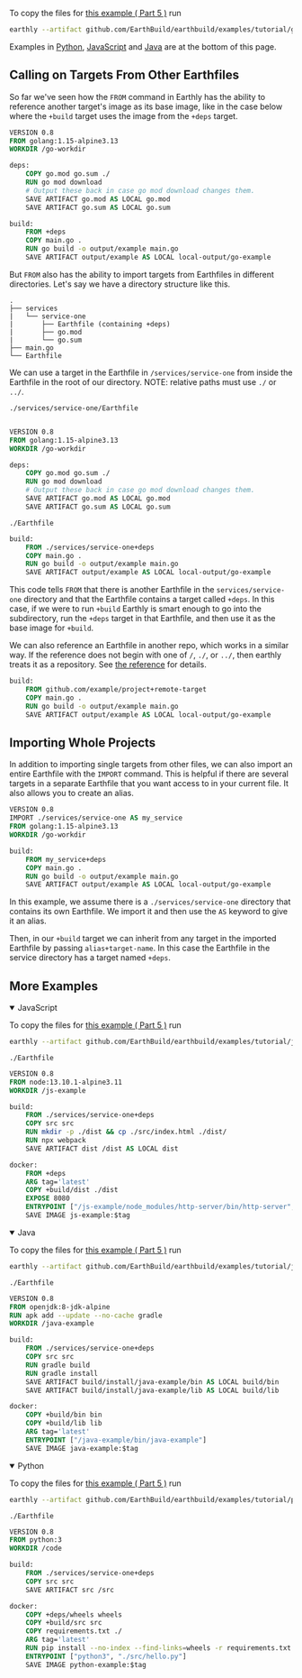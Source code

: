 To copy the files for [this example ( Part 5 )](https://github.com/earthbuild/earthbuild/tree/main/examples/tutorial/go/part5) run

```bash
earthly --artifact github.com/EarthBuild/earthbuild/examples/tutorial/go:main+part5/part5 ./part5
```

Examples in [Python](#more-examples), [JavaScript](#more-examples) and [Java](#more-examples) are at the bottom of this page.

## Calling on Targets From Other Earthfiles

So far we've seen how the `FROM` command in Earthly has the ability to reference another target's image as its base image, like in the case below where the `+build` target uses the image from the `+deps` target.

```Dockerfile
VERSION 0.8
FROM golang:1.15-alpine3.13
WORKDIR /go-workdir

deps:
    COPY go.mod go.sum ./
    RUN go mod download
    # Output these back in case go mod download changes them.
    SAVE ARTIFACT go.mod AS LOCAL go.mod
    SAVE ARTIFACT go.sum AS LOCAL go.sum

build:
    FROM +deps
    COPY main.go .
    RUN go build -o output/example main.go
    SAVE ARTIFACT output/example AS LOCAL local-output/go-example

```

But `FROM` also has the ability to import targets from Earthfiles in different directories. Let's say we have a directory structure like this.

```
.
├── services
|   └── service-one
|       ├── Earthfile (containing +deps)
|       ├── go.mod
|       └── go.sum
├── main.go
└── Earthfile

```

We can use a target in the Earthfile in `/services/service-one` from inside the Earthfile in the root of our directory. NOTE: relative paths must use `./` or `../`.

`./services/service-one/Earthfile`

```Dockerfile

VERSION 0.8
FROM golang:1.15-alpine3.13
WORKDIR /go-workdir

deps:
    COPY go.mod go.sum ./
    RUN go mod download
    # Output these back in case go mod download changes them.
    SAVE ARTIFACT go.mod AS LOCAL go.mod
    SAVE ARTIFACT go.sum AS LOCAL go.sum
```

`./Earthfile`

```Dockerfile
build:
    FROM ./services/service-one+deps
    COPY main.go .
    RUN go build -o output/example main.go
    SAVE ARTIFACT output/example AS LOCAL local-output/go-example
```

This code tells `FROM` that there is another Earthfile in the `services/service-one` directory and that the Earthfile contains a target called `+deps`. In this case, if we were to run `+build` Earthly is smart enough to go into the subdirectory, run the `+deps` target in that Earthfile, and then use it as the base image for `+build`.

We can also reference an Earthfile in another repo, which works in a similar way. If the reference does not begin with one of `/`, `./`, or `../`, then earthly treats it as a repository. See [the reference](../earthfile/earthfile.md#from) for details.

```Dockerfile
build:
    FROM github.com/example/project+remote-target
    COPY main.go .
    RUN go build -o output/example main.go
    SAVE ARTIFACT output/example AS LOCAL local-output/go-example
```

## Importing Whole Projects

In addition to importing single targets from other files, we can also import an entire Earthfile with the `IMPORT` command. This is helpful if there are several targets in a separate Earthfile that you want access to in your current file. It also allows you to create an alias.

```Dockerfile
VERSION 0.8
IMPORT ./services/service-one AS my_service
FROM golang:1.15-alpine3.13
WORKDIR /go-workdir

build:
    FROM my_service+deps
    COPY main.go .
    RUN go build -o output/example main.go
    SAVE ARTIFACT output/example AS LOCAL local-output/go-example
```

In this example, we assume there is a `./services/service-one` directory that contains its own Earthfile. We import it and then use the `AS` keyword to give it an alias.

Then, in our `+build` target we can inherit from any target in the imported Earthfile by passing `alias+target-name`. In this case the Earthfile in the service directory has a target named `+deps`.

## More Examples

<details open>
<summary>JavaScript</summary>

To copy the files for [this example ( Part 5 )](https://github.com/earthbuild/earthbuild/tree/main/examples/tutorial/js/part5) run

```bash
earthly --artifact github.com/EarthBuild/earthbuild/examples/tutorial/js:main+part5/part5 ./part5
```

`./Earthfile`

```Dockerfile
VERSION 0.8
FROM node:13.10.1-alpine3.11
WORKDIR /js-example

build:
    FROM ./services/service-one+deps
    COPY src src
    RUN mkdir -p ./dist && cp ./src/index.html ./dist/
    RUN npx webpack
    SAVE ARTIFACT dist /dist AS LOCAL dist

docker:
    FROM +deps
    ARG tag='latest'
    COPY +build/dist ./dist
    EXPOSE 8080
    ENTRYPOINT ["/js-example/node_modules/http-server/bin/http-server", "./dist"]
    SAVE IMAGE js-example:$tag
```

</details>

<details open>
<summary>Java</summary>

To copy the files for [this example ( Part 5 )](https://github.com/earthbuild/earthbuild/tree/main/examples/tutorial/java/part5) run

```bash
earthly --artifact github.com/EarthBuild/earthbuild/examples/tutorial/java:main+part5/part5 ./part5
```

`./Earthfile`

```Dockerfile
VERSION 0.8
FROM openjdk:8-jdk-alpine
RUN apk add --update --no-cache gradle
WORKDIR /java-example

build:
    FROM ./services/service-one+deps
    COPY src src
    RUN gradle build
    RUN gradle install
    SAVE ARTIFACT build/install/java-example/bin AS LOCAL build/bin
    SAVE ARTIFACT build/install/java-example/lib AS LOCAL build/lib

docker:
    COPY +build/bin bin
    COPY +build/lib lib
    ARG tag='latest'
    ENTRYPOINT ["/java-example/bin/java-example"]
    SAVE IMAGE java-example:$tag
```

</details>

<details open>
<summary>Python</summary>

To copy the files for [this example ( Part 5 )](https://github.com/earthbuild/earthbuild/tree/main/examples/tutorial/python/part5) run

```bash
earthly --artifact github.com/EarthBuild/earthbuild/examples/tutorial/python:main+part5/part5 ./part5
```

`./Earthfile`

```Dockerfile
VERSION 0.8
FROM python:3
WORKDIR /code

build:
    FROM ./services/service-one+deps
    COPY src src
    SAVE ARTIFACT src /src

docker:
    COPY +deps/wheels wheels
    COPY +build/src src
    COPY requirements.txt ./
    ARG tag='latest'
    RUN pip install --no-index --find-links=wheels -r requirements.txt
    ENTRYPOINT ["python3", "./src/hello.py"]
    SAVE IMAGE python-example:$tag
```

</details>

